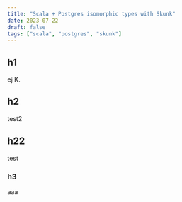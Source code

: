 ```yaml
---
title: "Scala + Postgres isomorphic types with Skunk"
date: 2023-07-22
draft: false
tags: ["scala", "postgres", "skunk"]
---
```


## h1
ej K.
## h2
test2
## h22
test

### h3
aaa